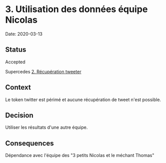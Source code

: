 # 3. Utilisation des données équipe Nicolas

Date: 2020-03-13

## Status

Accepted

Supercedes [2. Récupération tweeter](0002-r-cup-ration-tweeter.md)

## Context

Le token twitter est périmé et aucune récupération de tweet n'est possible.

## Decision

Utiliser les résultats d'une autre équipe.

## Consequences

Dépendance avec l'équipe des "3 petits Nicolas et le méchant Thomas"
